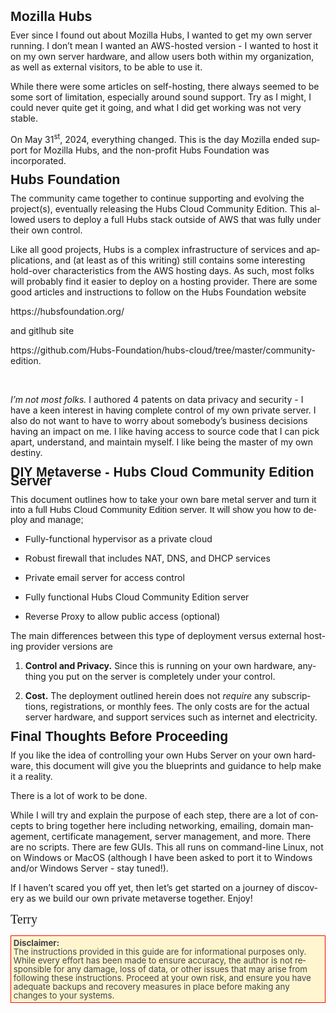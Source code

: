 <body lang="en-US" link="#000080" vlink="#800000" dir="ltr"><p style="margin-top: 0.42cm; margin-bottom: 0.21cm; line-height: 100%; page-break-after: avoid">
<font face="Liberation Sans, sans-serif"><font size="4" style="font-size: 16pt"><b>Mozilla
Hubs</b></font></font></p>
<p>Ever since I found out about Mozilla Hubs, I wanted to get my own
server running. I don’t mean I wanted an AWS-hosted version - I
wanted to host it on my own server <font face="Liberation Sans, sans-serif"><font size="2" style="font-size: 11pt">hardware</font></font>,
and allow users both within my organization, as well as external
visitors, to be able to use it.</p>
</p>
<p>While there were some articles on self-hosting, there always
seemed to be some sort of limitation, especially around sound
support. Try as I might, I could never quite get it going, and what I
did get working was not very stable.</p>
</p>
<p>On May 31<sup>st</sup>, 2024, everything changed. This is the day
Mozilla ended support for Mozilla Hubs, and the non-profit Hubs
Foundation was incorporated. 
</p>
<p style="margin-top: 0.42cm; margin-bottom: 0.21cm; line-height: 100%; page-break-after: avoid">
<font face="Liberation Sans, sans-serif"><font size="4" style="font-size: 16pt"><b>Hubs
Foundation</b></font></font></p>
<p>The community came together to continue supporting and evolving
the project(s), eventually releasing the Hubs Cloud Community
Edition. This allowed users to deploy a full Hubs stack outside of
AWS <font face="Liberation Sans, sans-serif"><font size="2" style="font-size: 11pt">that
was fully</font></font> under their own control.</p>
</p>
<p>Like all good projects, Hubs is a complex infrastructure of
services and applications, and (at least as of this writing) still
contains some interesting hold-over characteristics from the AWS
hosting days. As such, most folks will probably find it easier to
deploy on <font face="Liberation Sans, sans-serif"><font size="2" style="font-size: 11pt">a</font></font>
hosting provider. There are some good articles and instructions to
follow on the Hubs Foundation website 
</p>
<p>https://hubsfoundation.org/</p>
<p>and gitlhub site 
</p>
<p>https://github.com/Hubs-Foundation/hubs-cloud/tree/master/community-edition.
</p>
<p><br/>
<p><i>I’m not most folks. </i>I authored 4 patents on data privacy
and security - I have a keen interest in <font face="Liberation Sans, sans-serif"><font size="2" style="font-size: 11pt">having</font></font>
<font face="Liberation Sans, sans-serif"><font size="2" style="font-size: 11pt">complete</font></font>
control of my own private server. I also do not want to have to worry
about somebody’s business decisions having an impact on me. I like
having access to source code that I can pick apart, understand, and
maintain myself. I like being the master of my own destiny.</p>
<p style="margin-top: 0.42cm; margin-bottom: 0.21cm; line-height: 100%; page-break-after: avoid">
<font face="Liberation Sans, sans-serif"><font size="4" style="font-size: 16pt"><b>DIY
Metaverse - Hubs Cloud Community Edition Server</b></font></font></p>
<p>This document outlines how to take your own bare metal server and
<font face="Liberation Sans, sans-serif"><font size="2" style="font-size: 11pt">turn
it into a full Hubs Cloud Community Edition server. I</font></font><font face="Liberation Sans, sans-serif"><font size="2" style="font-size: 11pt">t</font></font><font face="Liberation Sans, sans-serif"><font size="2" style="font-size: 11pt">
will show you h</font></font><font face="Liberation Sans, sans-serif"><font size="2" style="font-size: 11pt">o</font></font><font face="Liberation Sans, sans-serif"><font size="2" style="font-size: 11pt">w
to </font></font><font face="Liberation Sans, sans-serif"><font size="2" style="font-size: 11pt">deploy
and manage</font></font><font face="Liberation Sans, sans-serif"><font size="2" style="font-size: 11pt">;</font></font></p>
<ul>
	<li><p><font face="Liberation Sans, sans-serif"><font size="2" style="font-size: 11pt">F</font></font>ully-functional
	hypervisor as a private cloud</p>
	<li><p><font face="Liberation Sans, sans-serif"><font size="2" style="font-size: 11pt">R</font></font>obust
	<font face="Liberation Sans, sans-serif"><font size="2" style="font-size: 11pt">f</font></font>irewall
	that includes NAT, DNS, and DHCP services</p>
	<li><p><font face="Liberation Sans, sans-serif"><font size="2" style="font-size: 11pt">P</font></font>rivate
	email server for access control</p>
	<li><p><font face="Liberation Sans, sans-serif"><font size="2" style="font-size: 11pt">F</font></font>ully
	functional Hubs Cloud Community Edition server</p>
	<li><p>Reverse Proxy to allow public access (optional)</p>
</ul>
<p>The main differences between this type of deployment versus
<font face="Liberation Sans, sans-serif"><font size="2" style="font-size: 11pt">external
</font></font>hosting provider versions are</p>
<ol>
	<li><p><b>Control and Privacy.</b> Since this is running on your own
	hardware, anything you put on the server is completely under your
	control. 
	</p>
	<li><p><b>Cost.</b> The deployment outlined herein does not <i>require</i>
	any subscriptions, registrations, or monthly fees. The only costs
	are for the actual server hardware, and support services such as
	internet and electricity. 
	</p>
</ol>
<p style="margin-top: 0.42cm; margin-bottom: 0.21cm; line-height: 100%; page-break-after: avoid">
<font face="Liberation Sans, sans-serif"><font size="4" style="font-size: 16pt"><b>Final
Thoughts Before Proceeding</b></font></font></p>
<p>If you like the idea of controlling your own Hubs Server on your
own hardware, this document will give you the blueprints and guidance
to help make it a reality. 
</p>
</p>
<p>There is a lot of work to be done. 
</p>
<p>While I will try and explain the purpose of each step, there are a
lot of concepts to bring together here including networking,
emailing, domain management, certificate management, server
management, and more. There are no scripts. <font face="Liberation Sans, sans-serif"><font size="2" style="font-size: 11pt">T</font></font>here
are <font face="Liberation Sans, sans-serif"><font size="2" style="font-size: 11pt">few</font></font>
GUIs. This all runs on command-line Linux, not on Windows or MacOS
(although I have been asked to port it to Windows and/or Windows
Server - stay tuned!). 
</p>
<p>If I haven’t scared you off yet, then let’s get started on a
journey of discovery as we build our own private metaverse together.
Enjoy!</p>
<p><font face="Dancing Script"><font size="4" style="font-size: 15pt">Terry</font></font></p>
<p style="margin-top: 0.15cm; margin-bottom: 0cm; border: 1px solid #ff0000; padding: 0.1cm; line-height: 100%; background: #fff5ce; page-break-before: auto">
<font color="#3e454c"><font face="Courier 10 Pitch"><font size="2" style="font-size: 10pt"><strong>Disclaimer:</strong><br/>
The
instructions provided in this guide are for informational purposes
only. While every effort has been made to ensure accuracy, the author
is not responsible for any damage, loss of data, or other issues that
may arise from following these instructions. Proceed at your own
risk, and ensure you have adequate backups and recovery measures in
place before making any changes to your systems.</font></font></font></p>
</body>
</html>
